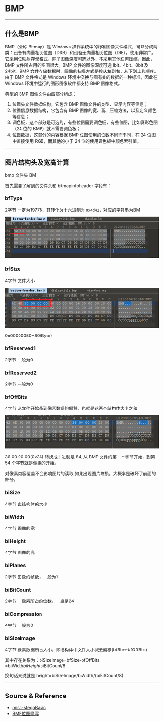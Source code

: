 # BMP

---

## 什么是BMP

BMP（全称 Bitmap）是 Windows 操作系统中的标准图像文件格式，可以分成两类：设备有向量相关位图（DDB）和设备无向量相关位图（DIB），使用非常广。它采用位映射存储格式，除了图像深度可选以外，不采用其他任何压缩，因此，BMP 文件所占用的空间很大。BMP 文件的图像深度可选 lbit、4bit、8bit 及 24bit。BMP 文件存储数据时，图像的扫描方式是按从左到右、从下到上的顺序。由于 BMP 文件格式是 Windows 环境中交换与图有关的数据的一种标准，因此在 Windows 环境中运行的图形图像软件都支持 BMP 图像格式。

典型的 BMP 图像文件由四部分组成：

1. 位图头文件数据结构，它包含 BMP 图像文件的类型、显示内容等信息；
2. 位图信息数据结构，它包含有 BMP 图像的宽、高、压缩方法，以及定义颜色等信息；
3. 调色板，这个部分是可选的，有些位图需要调色板，有些位图，比如真彩色图（24 位的 BMP）就不需要调色板；
4. 位图数据，这部分的内容根据 BMP 位图使用的位数不同而不同，在 24 位图中直接使用 RGB，而其他的小于 24 位的使用调色板中颜色索引值。

---

## 图片结构头及宽高计算

bmp 文件头 BM

首先需要了解到的文件头和 bitmapinfoheader 字段有：

### bfType

2字节 一定为19778，其转化为十六进制为 `0x4d42`，对应的字符串为BM

![](../../../../assets/img/Security/Reverse/FILE/BMP/1.png)

### bfSize

4字节 文件大小

![](../../../../assets/img/Security/Reverse/FILE/BMP/2.png)

0x00000050=80(Byte)

### bfReserved1

2字节 一般为0

### bfReserved2

2字节 一般为0

### bfOffBits

4字节 从文件开始处到像素数据的偏移，也就是这两个结构体大小之和

![](../../../../assets/img/Security/Reverse/FILE/BMP/3.png)

36 00 00 00(0x36) 转换成十进制是 54, 从 BMP 文件的第一个字节开始，到第 54 个字节就是像素的开始。

对像素内容覆盖不会影响图片的读取,如果出现图片缺损，大概率是破坏了前面的部分。

### biSize

4字节 此结构体的大小

### biWidth

4字节 图像的宽

### biHeight

4字节 图像的高

### biPlanes

2字节 图像的帧数，一般为1

### biBitCount

2字节 一像素所占的位数，一般是24

### biCompression

4字节 一般为0

### biSizeImage

4字节 像素数据所占大小，即结构体中文件大小减去偏移(bfSize-bfOffBits)

其中存在关系为：biSizeImage=bfSize-bfOffBits =biWidth*biHeight*biBitCount/8

换句话来说就是 height=biSizeImage/biWidth/(biBitCount/8)

---

## Source & Reference

- [misc-stegaBasic](https://www.jianshu.com/p/fe7a5fff2a95)
- [BMP位图隐写](https://payloads.online/archivers/2019-01-31/1)
